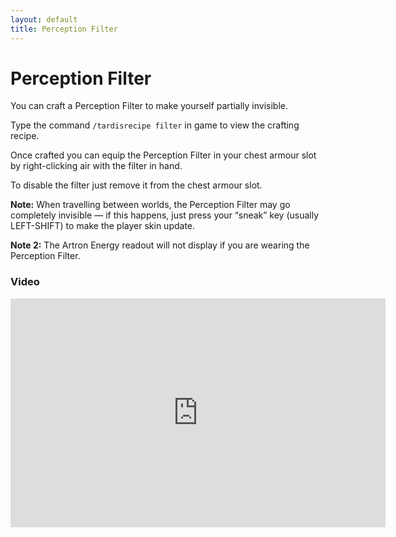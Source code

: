 ```yaml
---
layout: default
title: Perception Filter
---
```


# Perception Filter

You can craft a Perception Filter to make yourself partially invisible.

Type the command `/tardisrecipe filter` in game to view the crafting recipe.

Once crafted you can equip the Perception Filter in your chest armour slot by right-clicking air with the filter in
hand.

To disable the filter just remove it from the chest armour slot.

**Note:** When travelling between worlds, the Perception Filter may go completely invisible — if this happens, just
press your “sneak” key (usually LEFT-SHIFT) to make the player skin update.

**Note 2:** The Artron Energy readout will not display if you are wearing the Perception Filter.

### Video

<iframe src="https://player.vimeo.com/video/83294545" width="600" height="366" frameborder="0" webkitallowfullscreen mozallowfullscreen allowfullscreen></iframe>

